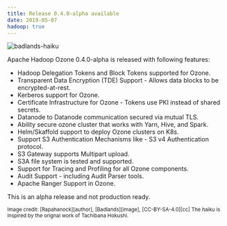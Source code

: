 ```yaml
---
title: Release 0.4.0-alpha available
date: 2019-05-07
hadoop: true
---
```

<!---
  Licensed under the Apache License, Version 2.0 (the "License");
  you may not use this file except in compliance with the License.
  You may obtain a copy of the License at

   http://www.apache.org/licenses/LICENSE-2.0

  Unless required by applicable law or agreed to in writing, software
  distributed under the License is distributed on an "AS IS" BASIS,
  WITHOUT WARRANTIES OR CONDITIONS OF ANY KIND, either express or implied.
  See the License for the specific language governing permissions and
  limitations under the License. See accompanying LICENSE file.
-->

![badlands-haiku](releases/0.4.0.png)

Apache Hadoop Ozone 0.4.0-alpha is released with following features:

 * Hadoop Delegation Tokens and Block Tokens supported for Ozone.
 * Transparent Data Encryption (TDE) Support - Allows data blocks to be encrypted-at-rest.
 * Kerberos support for Ozone.
 * Certificate Infrastructure for Ozone  - Tokens use PKI instead of shared secrets.
 * Datanode to Datanode communication secured via mutual TLS.
 * Ability secure ozone cluster that works with Yarn, Hive, and Spark.
 * Helm/Skaffold support to deploy Ozone clusters on K8s.
 * Support S3 Authentication Mechanisms like - S3 v4 Authentication protocol.
 * S3 Gateway supports Multipart upload.
 * S3A file system is tested and supported.
 * Support for Tracing and Profiling for all Ozone components.
 * Audit Support - including Audit Parser tools.
 * Apache Ranger Support in Ozone.


This is an alpha release and not production ready.

<small>
Image credit: [Rapahanock][author], [Badlands][image], [CC-BY-SA-4.0][cc]
The haiku is inspired by the orignal work of Tachibana Hokushi.
</small>

[author]: https://commons.wikimedia.org/wiki/User:Rapahanock
[image]: https://commons.wikimedia.org/wiki/File:Storm_Over_The_Badlands_in_South_Dakota,_USA.jpg
[cc]: https://creativecommons.org/licenses/by-sa/4.0/ 
[HDDS-4]: https://issues.apache.org/jira/browse/HDDS-4
[HDDS-434]: https://issues.apache.org/jira/browse/HDDS-434
[HDDS-393]: https://issues.apache.org/jira/browse/HDDS-393
